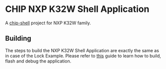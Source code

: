 # CHIP NXP K32W Shell Application

A [chip-shell](../README.md) project for NXP K32W family.

## Building

The steps to build the NXP K32W Shell Application are exactly the same as in
case of the Lock Example. Please refer to [this](../../lock-app/k32w/README.md)
guide to learn how to build, flash and debug the application.

